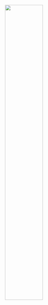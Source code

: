 <img src="![Screenshot_1691621420](https://github.com/beratpaban/Travel-App-UI/assets/67541132/fc59bdd8-3d67-47dc-a694-d5037dc5815c)
" width="50%" height="50%">
